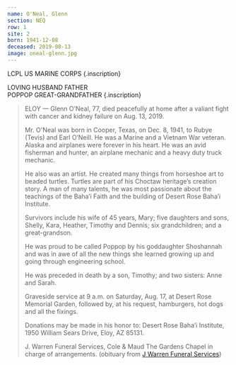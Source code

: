 ```yaml
---
name: O'Neal, Glenn
section: NEQ
row: 1
site: 2
born: 1941-12-08
deceased: 2019-08-13
image: oneal-glenn.jpg
---
```


LCPL US MARINE CORPS {.inscription}

LOVING HUSBAND FATHER \
POPPOP GREAT-GRANDFATHER {.inscription}

> ELOY — Glenn O’Neal, 77, died peacefully at home after a valiant fight with cancer and kidney failure on Aug. 13, 2019.
>
> Mr. O'Neal was born in Cooper, Texas, on Dec. 8, 1941, to Rubye (Tevis) and Earl O’Neill. He was a Marine and a Vietnam War veteran. Alaska and airplanes were forever in his heart. He was an avid fisherman and hunter, an airplane mechanic and a heavy duty truck mechanic.
>
> He also was an artist. He created many things from horseshoe art to beaded turtles. Turtles are part of his Choctaw heritage’s creation story. A man of many talents, he was most passionate about the teachings of the Baha’i Faith and the building of Desert Rose Baha’i Institute.
>
> Survivors include his wife of 45 years, Mary; five daughters and sons, Shelly, Kara, Heather, Timothy and Dennis; six grandchildren; and a great-grandson.
>
> He was proud to be called Poppop by his goddaughter Shoshannah and was in awe of all the new things she learned growing up and going through engineering school.
>
> He was preceded in death by a son, Timothy; and two sisters: Anne and Sarah.
>
> Graveside service at 9 a.m. on Saturday, Aug. 17, at Desert Rose Memorial Garden, followed by, at his request, hamburgers, hot dogs and all the fixings.
>
> Donations may be made in his honor to: Desert Rose Baha’i Institute, 1950 William Sears Drive, Eloy, AZ 85131.
>
> J. Warren Funeral Services, Cole & Maud The Gardens Chapel in charge of arrangements. (obituary from [J Warren Funeral Services](https://www.jwarrenfuneral.com/obituaries/Glen-ONeal?obId=19708011#/obituaryInfo))

